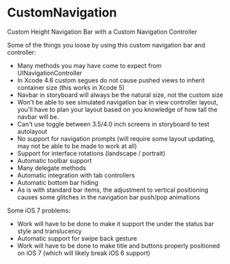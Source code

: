 CustomNavigation
================

Custom Height Navigation Bar with a Custom Navigation Controller


Some of the things you loose by using this custom navigation bar and controller:

* Many methods you may have come to expect from UINavigationController
* In Xcode 4.6 custom segues do not cause pushed views to inherit container size (this works in Xcode 5)
* Navbar in storyboard will always be the natural size, not the custom size
* Won't be able to see simulated navigation bar in view controller layout, you'll have to plan your layout based on you knowledge of how tall the navbar will be.
* Can't use toggle between 3.5/4.0 inch screens in storyboard to test autolayout
* No support for navigation prompts (will require some layout updating, may not be able to be made to work at all)
* Support for interface rotations (landscape / portrait)
* Automatic toolbar support
* Many delegate methods
* Automatic integration with tab controllers
* Automatic bottom bar hiding
* As is with standard bar items, the adjustment to vertical positioning causes some glitches in the navigation bar push/pop animations

Some iOS 7 problems:

* Work will have to be done to make it support the under the status bar style and translucency
* Automatic support for swipe back gesture
* Work will have to be done to make title and buttons properly positioned on iOS 7 (which will likely break iOS 6 support)
